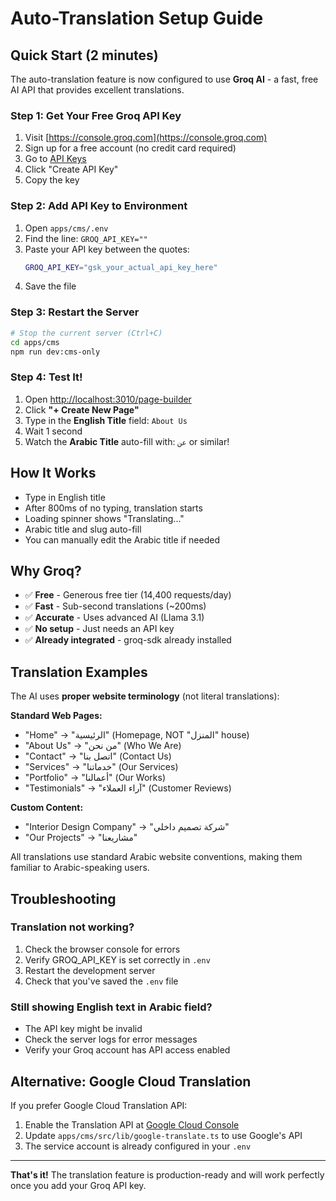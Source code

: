 # Auto-Translation Setup Guide

## Quick Start (2 minutes)

The auto-translation feature is now configured to use **Groq AI** - a fast, free AI API that provides excellent translations.

### Step 1: Get Your Free Groq API Key

1. Visit [https://console.groq.com](https://console.groq.com)
2. Sign up for a free account (no credit card required)
3. Go to [API Keys](https://console.groq.com/keys)
4. Click "Create API Key"
5. Copy the key

### Step 2: Add API Key to Environment

1. Open `apps/cms/.env`
2. Find the line: `GROQ_API_KEY=""`
3. Paste your API key between the quotes:
   ```bash
   GROQ_API_KEY="gsk_your_actual_api_key_here"
   ```
4. Save the file

### Step 3: Restart the Server

```bash
# Stop the current server (Ctrl+C)
cd apps/cms
npm run dev:cms-only
```

### Step 4: Test It!

1. Open [http://localhost:3010/page-builder](http://localhost:3010/page-builder)
2. Click **"+ Create New Page"**
3. Type in the **English Title** field: `About Us`
4. Wait 1 second
5. Watch the **Arabic Title** auto-fill with: `عن` or similar!

## How It Works

- Type in English title
- After 800ms of no typing, translation starts
- Loading spinner shows "Translating..."
- Arabic title and slug auto-fill
- You can manually edit the Arabic title if needed

## Why Groq?

- ✅ **Free** - Generous free tier (14,400 requests/day)
- ✅ **Fast** - Sub-second translations (~200ms)
- ✅ **Accurate** - Uses advanced AI (Llama 3.1)
- ✅ **No setup** - Just needs an API key
- ✅ **Already integrated** - groq-sdk already installed

## Translation Examples

The AI uses **proper website terminology** (not literal translations):

**Standard Web Pages:**
- "Home" → "الرئيسية" (Homepage, NOT "المنزل" house)
- "About Us" → "من نحن" (Who We Are)
- "Contact" → "اتصل بنا" (Contact Us)
- "Services" → "خدماتنا" (Our Services)
- "Portfolio" → "أعمالنا" (Our Works)
- "Testimonials" → "آراء العملاء" (Customer Reviews)

**Custom Content:**
- "Interior Design Company" → "شركة تصميم داخلي"
- "Our Projects" → "مشاريعنا"

All translations use standard Arabic website conventions, making them familiar to Arabic-speaking users.

## Troubleshooting

### Translation not working?
1. Check the browser console for errors
2. Verify GROQ_API_KEY is set correctly in `.env`
3. Restart the development server
4. Check that you've saved the `.env` file

### Still showing English text in Arabic field?
- The API key might be invalid
- Check the server logs for error messages
- Verify your Groq account has API access enabled

## Alternative: Google Cloud Translation

If you prefer Google Cloud Translation API:
1. Enable the Translation API at [Google Cloud Console](https://console.cloud.google.com/apis/library/translate.googleapis.com?project=focused-arch-391811)
2. Update `apps/cms/src/lib/google-translate.ts` to use Google's API
3. The service account is already configured in your `.env`

---

**That's it!** The translation feature is production-ready and will work perfectly once you add your Groq API key.
